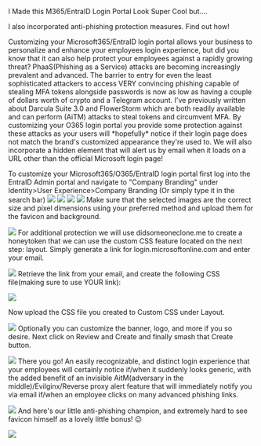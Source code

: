 I Made this M365/EntraID Login Portal Look Super Cool but\....

I also incorporated anti-phishing protection measures. Find out how!

Customizing your Microsoft365/EntraID login portal allows your business
to personalize and enhance your employees login experience, but did you
know that it can also help protect your employees against a rapidly
growing threat? PhaaS(Phishing as a Service) attacks are becoming
increasingly prevalent and advanced. The barrier to entry for even the
least sophisticated attackers to access VERY convincing phishing capable
of stealing MFA tokens alongside passwords is now as low as having a
couple of dollars worth of crypto and a Telegram account. I've
previously written about Darcula Suite 3.0 and FlowerStorm which are
both readily available and can perform (AiTM) attacks to steal tokens
and circumvent MFA. By customizing your O365 login portal you provide
some protection against these attacks as your users will \*hopefully\*
notice if their login page does not match the brand's customized
appearance they're used to. We will also incorporate a hidden element
that will alert us by email when it loads on a URL other than the
official Microsoft login page!

To customize your Microsoft365/O365/EntraID login portal first log into
the EntraID Admin portal and navigate to "Company Branding" under
Identity\>User Experience\>Company Branding (Or simply type it in the
search
bar)
![](CustomEntraIDPortalMedia/daffe4fdcf32a3810e03607065df23ccbd959450.png)
![](CustomEntraIDPortalMedia/a8a9675c727ac09fa0877b3ffb4bc4abd09b57f0.png)
![](CustomEntraIDPortalMedia/774fbecf5ffa7567390627fb6590aee7dc575c52.png)
![](CustomEntraIDPortalMedia/63029f31cd16115814b22a36df843c4c34313d95.png)
Make sure that the selected images are the
correct size and pixel dimensions using your preferred method and upload
them for the favicon and background.

![](CustomEntraIDPortalMedia/1c3db908d32731ad1a4d05d12d4062fdd81d3e61.png)
For additional protection we will use
didsomeoneclone.me to create a honeytoken that we can use the custom CSS
feature located on the next step: layout. Simply generate a link for
login.microsoftonline.com and enter your email.

![](CustomEntraIDPortalMedia/d018d7bce9db18755cf1226bdefc9659afee781a.png)
Retrieve the link from your email, and create the
following CSS file(making sure to use YOUR link):

![](CustomEntraIDPortalMedia/896f3a4267c8e53c8c75f91482cc208fa9a27ba2.png)

Now upload the CSS file you created to
Custom CSS under Layout.

![](CustomEntraIDPortalMedia/2dbf42045637064e2825409243f2e37c29c95544.png)
Optionally you can customize the banner, logo, and more
if you so desire. Next click on Review and Create and finally smash that
Create button.

![](CustomEntraIDPortalMedia/39a5685f290d9a3d46f362e15c001087ba8c89c5.png)
There you go! An easily recognizable, and distinct login
experience that your employees will certainly notice if/when it suddenly
looks generic, with the added benefit of an invisible AitM(adversary in
the middle)/Evilginx/Reverse proxy alert feature that will immediately
notify you via email if/when an employee clicks on many advanced
phishing links.

![](CustomEntraIDPortalMedia/0d6c7dbf6b31772d31968beb1ec923a5988b773f.png)
And here's our little anti-phishing
champion, and extremely hard to see favicon himself as a lovely little
bonus! 😉

![](CustomEntraIDPortalMedia/86c4729140660604201a2d89895ac4b15e68c25c.png)
